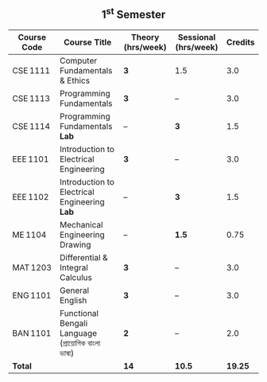 <h2 align="center">1<sup>st</sup> Semester</h2>

| Course Code | Course Title | Theory (hrs/week) | Sessional (hrs/week) | Credits |
|-------------|--------------|-------------------|----------------------|---------|
| CSE 1111 | Computer Fundamentals & Ethics | **3** | 1.5 | 3.0 |
| CSE 1113 | Programming Fundamentals | **3** | – | 3.0 |
| CSE 1114 | Programming Fundamentals **Lab** | – | **3** | 1.5 |
| EEE 1101 | Introduction to Electrical Engineering | **3** | – | 3.0 |
| EEE 1102 | Introduction to Electrical Engineering **Lab** | – | **3** | 1.5 |
| ME 1104 | Mechanical Engineering Drawing | – | **1.5** | 0.75 |
| MAT 1203 | Differential & Integral Calculus | **3** | – | 3.0 |
| ENG 1101 | General English | **3** | – | 3.0 |
| BAN 1101 | Functional Bengali Language (প্রায়োগিক বাংলা ভাষা) | **2** | – | 2.0 |
| **Total** | | **14** | **10.5** | **19.25** |